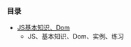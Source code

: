 ### 目录 ###
- [JS基本知识、Dom](https://github.com/liuxingrichu/python_lesson_notes/blob/master/JS/day001.md)
	- JS、基本知识、Dom、实例、练习
